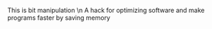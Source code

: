 This is bit manipulation \n A hack for optimizing software and make programs faster by saving memory
